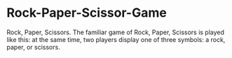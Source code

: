 # Rock-Paper-Scissor-Game
Rock, Paper, Scissors. The familiar game of Rock, Paper, Scissors is played like this: at the same time, two players display one of three symbols: a rock, paper, or scissors.
